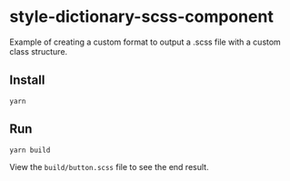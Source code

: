 # style-dictionary-scss-component

Example of creating a custom format to output a .scss file with a custom class structure.

## Install

```
yarn
```

## Run

```
yarn build
```

View the `build/button.scss` file to see the end result.
